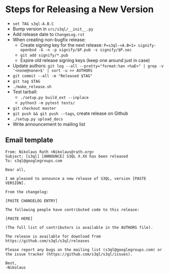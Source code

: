 # Steps for Releasing a New Version

* `set TAG s3ql-A.B.C`
* Bump version in `src/s3ql/__init__.py`
* Add release date to `ChangeLog.rst`
* When creating non-bugfix release:
  * Create signing key for the next release: `P=s3ql-<A.B+1> signify-openbsd -G -n -p signify/$P.pub -s
  signify/$P.sec`
  * `git add signify/*.pub`
  * Expire old release signing keys (keep one around just in case)
* Update authors: `git log --all --pretty="format:%an <%aE>" | grep -v '<none@none>$' | sort -u >> AUTHORS`
* `git commit --all -m "Released $TAG"`
* `git tag $TAG`
* `./make_release.sh`
* Test tarball:
  * `./setup.py build_ext --inplace`
  * `python3 -m pytest tests/`
* `git checkout master`
* `git push && git push --tags`, create release on Github
* `./setup.py upload_docs`
* Write announcement to mailing list

## Email template

```
From: Nikolaus Rath <Nikolaus@rath.org>
Subject: [s3ql] [ANNOUNCE] S3QL X.XX has been released
To: s3ql@googlegroups.com

Dear all,

I am pleased to announce a new release of S3QL, version [PASTE VERSION].

From the changelog:

[PASTE CHANGELOG ENTRY]

The following people have contributed code to this release:

[PASTE HERE]

(The full list of contributors is available in the AUTHORS file).

The release is available for download from
https://github.com/s3ql/s3ql/releases

Please report any bugs on the mailing list (s3ql@googlegroups.com) or
the issue tracker (https://github.com/s3ql/s3ql/issues).

Best,
-Nikolaus
```
